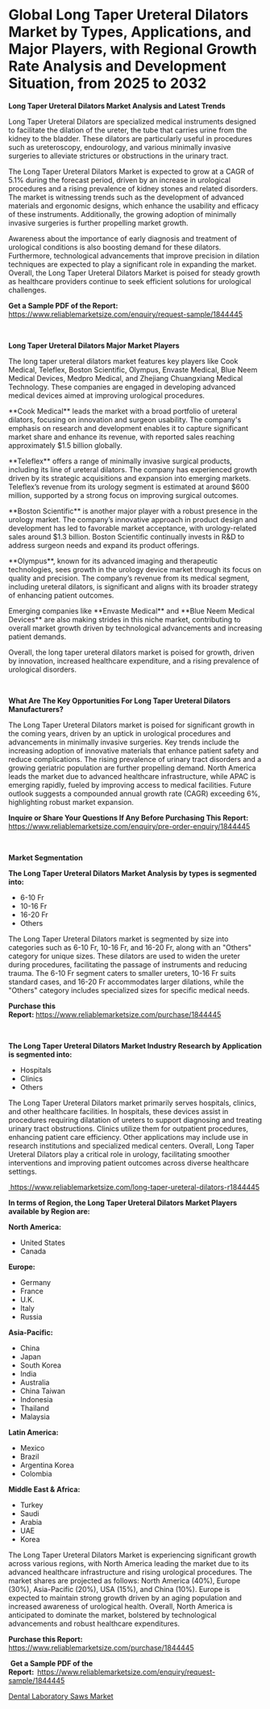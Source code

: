 <p><h1>Global Long Taper Ureteral Dilators Market by Types, Applications, and Major Players, with Regional Growth Rate Analysis and Development Situation, from 2025 to 2032</h1></p><p><strong>Long Taper Ureteral Dilators Market Analysis and Latest Trends</strong></p>
<p><p>Long Taper Ureteral Dilators are specialized medical instruments designed to facilitate the dilation of the ureter, the tube that carries urine from the kidney to the bladder. These dilators are particularly useful in procedures such as ureteroscopy, endourology, and various minimally invasive surgeries to alleviate strictures or obstructions in the urinary tract. </p><p>The Long Taper Ureteral Dilators Market is expected to grow at a CAGR of 5.1% during the forecast period, driven by an increase in urological procedures and a rising prevalence of kidney stones and related disorders. The market is witnessing trends such as the development of advanced materials and ergonomic designs, which enhance the usability and efficacy of these instruments. Additionally, the growing adoption of minimally invasive surgeries is further propelling market growth. </p><p>Awareness about the importance of early diagnosis and treatment of urological conditions is also boosting demand for these dilators. Furthermore, technological advancements that improve precision in dilation techniques are expected to play a significant role in expanding the market. Overall, the Long Taper Ureteral Dilators Market is poised for steady growth as healthcare providers continue to seek efficient solutions for urological challenges.</p></p>
<p><strong>Get a Sample PDF of the Report:&nbsp;</strong> <a href="https://www.reliablemarketsize.com/enquiry/request-sample/1844445?utm_campaign=3203&utm_medium=2&utm_source=Github&utm_content=ia&utm_term=05032025&utm_id=long-taper-ureteral-dilators">https://www.reliablemarketsize.com/enquiry/request-sample/1844445</a></p>
<p>&nbsp;</p>
<p><strong>Long Taper Ureteral Dilators Major Market Players</strong></p>
<p><p>The long taper ureteral dilators market features key players like Cook Medical, Teleflex, Boston Scientific, Olympus, Envaste Medical, Blue Neem Medical Devices, Medpro Medical, and Zhejiang Chuangxiang Medical Technology. These companies are engaged in developing advanced medical devices aimed at improving urological procedures.</p><p>**Cook Medical** leads the market with a broad portfolio of ureteral dilators, focusing on innovation and surgeon usability. The company's emphasis on research and development enables it to capture significant market share and enhance its revenue, with reported sales reaching approximately $1.5 billion globally. </p><p>**Teleflex** offers a range of minimally invasive surgical products, including its line of ureteral dilators. The company has experienced growth driven by its strategic acquisitions and expansion into emerging markets. Teleflex’s revenue from its urology segment is estimated at around $600 million, supported by a strong focus on improving surgical outcomes.</p><p>**Boston Scientific** is another major player with a robust presence in the urology market. The company’s innovative approach in product design and development has led to favorable market acceptance, with urology-related sales around $1.3 billion. Boston Scientific continually invests in R&D to address surgeon needs and expand its product offerings.</p><p>**Olympus**, known for its advanced imaging and therapeutic technologies, sees growth in the urology device market through its focus on quality and precision. The company’s revenue from its medical segment, including ureteral dilators, is significant and aligns with its broader strategy of enhancing patient outcomes.</p><p>Emerging companies like **Envaste Medical** and **Blue Neem Medical Devices** are also making strides in this niche market, contributing to overall market growth driven by technological advancements and increasing patient demands.</p><p>Overall, the long taper ureteral dilators market is poised for growth, driven by innovation, increased healthcare expenditure, and a rising prevalence of urological disorders.</p></p>
<p>&nbsp;</p>
<p><strong>What Are The Key Opportunities For Long Taper Ureteral Dilators Manufacturers?</strong></p>
<p><p>The Long Taper Ureteral Dilators market is poised for significant growth in the coming years, driven by an uptick in urological procedures and advancements in minimally invasive surgeries. Key trends include the increasing adoption of innovative materials that enhance patient safety and reduce complications. The rising prevalence of urinary tract disorders and a growing geriatric population are further propelling demand. North America leads the market due to advanced healthcare infrastructure, while APAC is emerging rapidly, fueled by improving access to medical facilities. Future outlook suggests a compounded annual growth rate (CAGR) exceeding 6%, highlighting robust market expansion.</p></p>
<p><strong>Inquire or Share Your Questions If Any Before Purchasing This Report:</strong> <a href="https://www.reliablemarketsize.com/enquiry/pre-order-enquiry/1844445?utm_campaign=3203&utm_medium=2&utm_source=Github&utm_content=ia&utm_term=05032025&utm_id=long-taper-ureteral-dilators">https://www.reliablemarketsize.com/enquiry/pre-order-enquiry/1844445</a></p>
<p>&nbsp;</p>
<p><strong>Market Segmentation</strong></p>
<p><strong>The Long Taper Ureteral Dilators Market Analysis by types is segmented into:</strong></p>
<p><ul><li>6-10 Fr</li><li>10-16 Fr</li><li>16-20 Fr</li><li>Others</li></ul></p>
<p><p>The Long Taper Ureteral Dilators market is segmented by size into categories such as 6-10 Fr, 10-16 Fr, and 16-20 Fr, along with an "Others" category for unique sizes. These dilators are used to widen the ureter during procedures, facilitating the passage of instruments and reducing trauma. The 6-10 Fr segment caters to smaller ureters, 10-16 Fr suits standard cases, and 16-20 Fr accommodates larger dilations, while the "Others" category includes specialized sizes for specific medical needs.</p></p>
<p><strong>Purchase this Report:&nbsp;</strong><a href="https://www.reliablemarketsize.com/purchase/1844445?utm_campaign=3203&utm_medium=2&utm_source=Github&utm_content=ia&utm_term=05032025&utm_id=long-taper-ureteral-dilators">https://www.reliablemarketsize.com/purchase/1844445</a></p>
<p>&nbsp;</p>
<p><strong>The Long Taper Ureteral Dilators Market Industry Research by Application is segmented into:</strong></p>
<p><ul><li>Hospitals</li><li>Clinics</li><li>Others</li></ul></p>
<p><p>The Long Taper Ureteral Dilators market primarily serves hospitals, clinics, and other healthcare facilities. In hospitals, these devices assist in procedures requiring dilatation of ureters to support diagnosing and treating urinary tract obstructions. Clinics utilize them for outpatient procedures, enhancing patient care efficiency. Other applications may include use in research institutions and specialized medical centers. Overall, Long Taper Ureteral Dilators play a critical role in urology, facilitating smoother interventions and improving patient outcomes across diverse healthcare settings.</p></p>
<p><a href="https://www.reliablemarketsize.com/long-taper-ureteral-dilators-r1844445?utm_campaign=3203&utm_medium=2&utm_source=Github&utm_content=ia&utm_term=05032025&utm_id=long-taper-ureteral-dilators">&nbsp;https://www.reliablemarketsize.com/long-taper-ureteral-dilators-r1844445</a></p>
<p><strong>In terms of Region, the Long Taper Ureteral Dilators Market Players available by Region are:</strong></p>
<p>
    <p> <strong> North America: </strong>
        <ul>
            <li>United States</li>
            <li>Canada</li>
        </ul>
        </p> 
    <p> <strong> Europe: </strong>
        <ul>
            <li>Germany</li>
            <li>France</li>
            <li>U.K.</li>
            <li>Italy</li>
            <li>Russia</li>
        </ul>
        </p> 
    <p> <strong> Asia-Pacific: </strong>
        <ul>
            <li>China</li>
            <li>Japan</li>
            <li>South Korea</li>
            <li>India</li>
            <li>Australia</li>
            <li>China Taiwan</li>
            <li>Indonesia</li>
            <li>Thailand</li>
            <li>Malaysia</li>
        </ul>
        </p> 
    <p> <strong> Latin America: </strong>
        <ul>
            <li>Mexico</li>
            <li>Brazil</li>
            <li>Argentina Korea</li>
            <li>Colombia</li>
        </ul>
        </p> 
    <p> <strong> Middle East & Africa: </strong>
        <ul>
            <li>Turkey</li>
            <li>Saudi</li>
            <li>Arabia</li>
            <li>UAE</li>
            <li>Korea</li>
        </ul>
    </p>
    </p>
<p><p>The Long Taper Ureteral Dilators Market is experiencing significant growth across various regions, with North America leading the market due to its advanced healthcare infrastructure and rising urological procedures. The market shares are projected as follows: North America (40%), Europe (30%), Asia-Pacific (20%), USA (15%), and China (10%). Europe is expected to maintain strong growth driven by an aging population and increased awareness of urological health. Overall, North America is anticipated to dominate the market, bolstered by technological advancements and robust healthcare expenditures.</p></p>
<p><strong>Purchase this Report: </strong><a href="https://www.reliablemarketsize.com/purchase/1844445?utm_campaign=3203&utm_medium=2&utm_source=Github&utm_content=ia&utm_term=05032025&utm_id=long-taper-ureteral-dilators">https://www.reliablemarketsize.com/purchase/1844445</a></p>
<p>&nbsp;<strong>Get a Sample PDF of the Report:&nbsp;&nbsp;</strong><a href="https://www.reliablemarketsize.com/enquiry/request-sample/1844445?utm_campaign=3203&utm_medium=2&utm_source=Github&utm_content=ia&utm_term=05032025&utm_id=long-taper-ureteral-dilators">https://www.reliablemarketsize.com/enquiry/request-sample/1844445</a></p>
<p><strong></strong></p>
<p><p><a href="https://github.com/huelarnzeba29/Market-Research-Report-List-1/blob/main/dental-laboratory-saws-market.md?utm_campaign=3203&utm_medium=2&utm_source=Github&utm_content=ia&utm_term=05032025&utm_id=long-taper-ureteral-dilators">Dental Laboratory Saws Market</a></p></p>